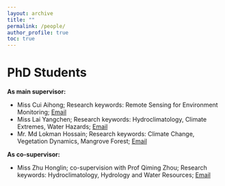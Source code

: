 ```yaml
---
layout: archive
title: ""
permalink: /people/
author_profile: true
toc: true
---
```


# PhD Students
<b>As main supervisor:</b>
* Miss Cui Aihong; Research keywords: Remote Sensing for Environment Monitoring; [Email](mailto:17482402@life.hkbu.edu.hk)
* Miss Lai Yangchen; Research keywords: Hydroclimatology, Climate Extremes, Water Hazards; [Email](mailto:18481728@life.hkbu.edu.hk)
* Mr. Md Lokman Hossain; Research keywords: Climate Change, Vegetation Dynamics, Mangrove Forest; [Email](mailto:18481191@life.hkbu.edu.hk)

<b>As co-supervisor:</b>
* Miss Zhu Honglin; co-supervision with Prof Qiming Zhou; Research keywords: Hydroclimatology, Hydrology and Water Resources; [Email](mailto:20482787@life.hkbu.edu.hk)
